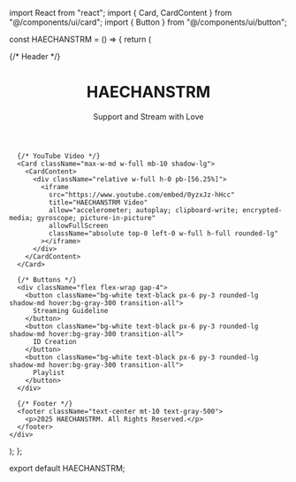 import React from "react";
import { Card, CardContent } from "@/components/ui/card";
import { Button } from "@/components/ui/button";

const HAECHANSTRM = () => {
  return (
    <div className="min-h-screen bg-black flex flex-col items-center py-10">
      {/* Header */}
      <header className="text-center mb-10">
        <h1 className="text-4xl font-bold text-white">HAECHANSTRM</h1>
        <p className="text-lg text-gray-400 mt-2">Support and Stream with Love</p>
      </header>

      {/* YouTube Video */}
      <Card className="max-w-md w-full mb-10 shadow-lg">
        <CardContent>
          <div className="relative w-full h-0 pb-[56.25%]">
            <iframe
              src="https://www.youtube.com/embed/0yzxJz-hHcc"
              title="HAECHANSTRM Video"
              allow="accelerometer; autoplay; clipboard-write; encrypted-media; gyroscope; picture-in-picture"
              allowFullScreen
              className="absolute top-0 left-0 w-full h-full rounded-lg"
            ></iframe>
          </div>
        </CardContent>
      </Card>

      {/* Buttons */}
      <div className="flex flex-wrap gap-4">
        <button className="bg-white text-black px-6 py-3 rounded-lg shadow-md hover:bg-gray-300 transition-all">
          Streaming Guideline
        </button>
        <button className="bg-white text-black px-6 py-3 rounded-lg shadow-md hover:bg-gray-300 transition-all">
          ID Creation
        </button>
        <button className="bg-white text-black px-6 py-3 rounded-lg shadow-md hover:bg-gray-300 transition-all">
          Playlist
        </button>
      </div>

      {/* Footer */}
      <footer className="text-center mt-10 text-gray-500">
        <p>2025 HAECHANSTRM. All Rights Reserved.</p>
      </footer>
    </div>
  );
};

export default HAECHANSTRM;
